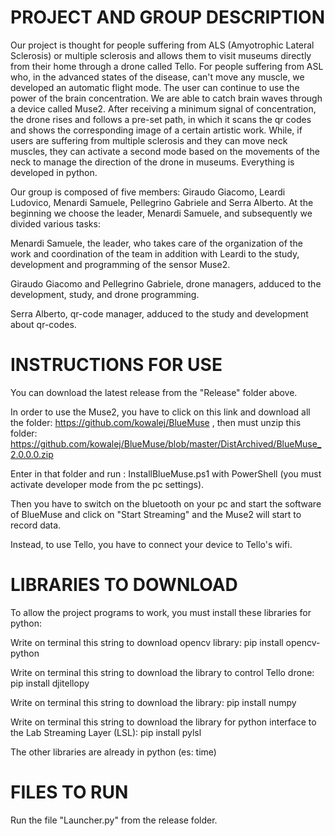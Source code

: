 # PROJECT AND GROUP DESCRIPTION
Our project is thought for people suffering from ALS (Amyotrophic Lateral Sclerosis) or multiple sclerosis and allows them to visit museums directly from their home through a drone called Tello. For people suffering from ASL who, in the advanced states of the disease, can't move any muscle, we developed an automatic flight mode. The user can continue to use the power of the brain concentration. We are able to catch brain waves through a device called Muse2. After receiving a minimum signal of concentration, the drone rises and follows a pre-set path, in which it scans the qr codes and shows the corresponding image of a certain artistic work. While, if users are suffering from multiple sclerosis and they can move neck muscles, they can activate a second mode based on the movements of the neck to manage the direction of the drone in museums. Everything is developed in python.

Our group is composed of five members: Giraudo Giacomo, Leardi Ludovico, Menardi Samuele, Pellegrino Gabriele and Serra Alberto. At the beginning we choose the leader, Menardi Samuele, and subsequently we divided various tasks:

Menardi Samuele, the leader, who takes care of the organization of the work and coordination of the team in addition with Leardi to the study, development and programming of the sensor Muse2.

Giraudo Giacomo and Pellegrino Gabriele, drone managers, adduced to the development, study, and drone programming.

Serra Alberto, qr-code manager, adduced to the study and development about qr-codes.

# INSTRUCTIONS FOR USE
You can download the latest release from the "Release" folder above.

In order to use the Muse2, you have to click on this link and download all the folder: https://github.com/kowalej/BlueMuse , then must unzip this folder: https://github.com/kowalej/BlueMuse/blob/master/DistArchived/BlueMuse_2.0.0.0.zip

Enter in that folder and run : InstallBlueMuse.ps1 with PowerShell (you must activate developer mode from the pc settings).

Then you have to switch on the bluetooth on your pc and start the software of BlueMuse and click on "Start Streaming" and the Muse2 will start to record data.

Instead, to use Tello, you have to connect your device to Tello's wifi.



# LIBRARIES TO DOWNLOAD
To allow the project programs to work, you must install these libraries for python:

Write on terminal this string to download opencv library: pip install opencv-python

Write on terminal this string to download the library to control Tello drone: pip install djitellopy

Write on terminal this string to download the library: pip install numpy

Write on terminal this string to download the library for python interface to the Lab Streaming Layer (LSL): pip install pylsl

The other libraries are already in python (es: time)


# FILES TO RUN
Run the file "Launcher.py" from the release folder.
